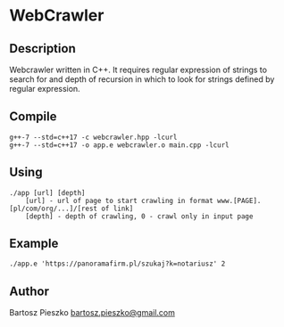 # WebCrawler

## Description
Webcrawler written in C++. It requires regular expression of strings to search for and depth of recursion in which to look for strings defined by regular expression.

## Compile
```
g++-7 --std=c++17 -c webcrawler.hpp -lcurl
g++-7 --std=c++17 -o app.e webcrawler.o main.cpp -lcurl
```

## Using
```
./app [url] [depth]
    [url] - url of page to start crawling in format www.[PAGE].[pl/com/org/...]/[rest of link]
    [depth] - depth of crawling, 0 - crawl only in input page
```

## Example
```
./app.e 'https://panoramafirm.pl/szukaj?k=notariusz' 2
```

## Author
Bartosz Pieszko
bartosz.pieszko@gmail.com